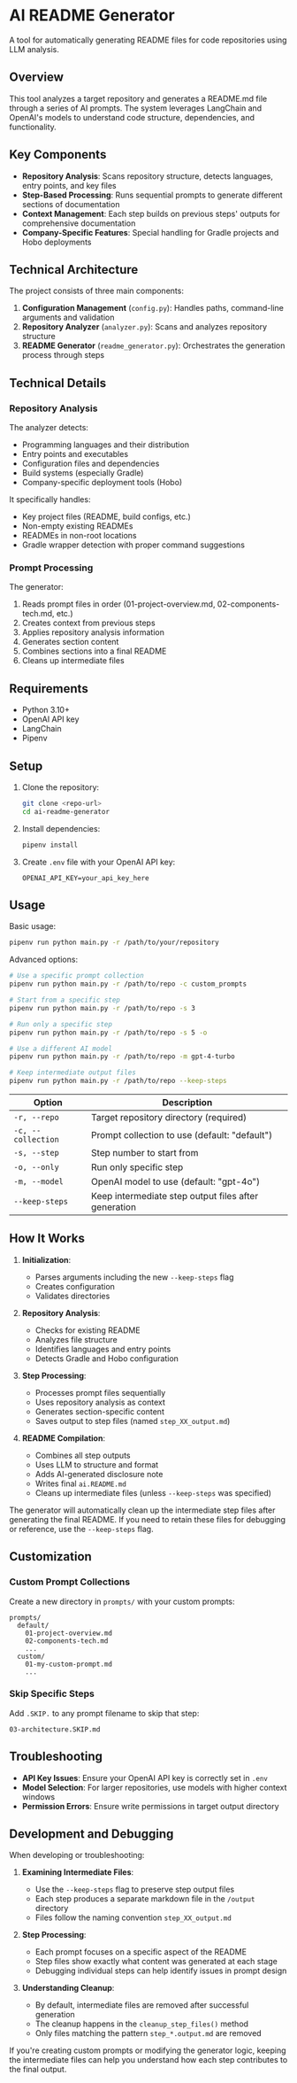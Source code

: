 # AI README Generator

A tool for automatically generating README files for code repositories using LLM analysis.

## Overview

This tool analyzes a target repository and generates a README.md file through a series of AI prompts.
The system leverages LangChain and OpenAI's models to understand code structure, dependencies, and functionality.

## Key Components

- **Repository Analysis**: Scans repository structure, detects languages, entry points, and key files
- **Step-Based Processing**: Runs sequential prompts to generate different sections of documentation
- **Context Management**: Each step builds on previous steps' outputs for comprehensive documentation
- **Company-Specific Features**: Special handling for Gradle projects and Hobo deployments

## Technical Architecture

The project consists of three main components:

1. **Configuration Management** (`config.py`): Handles paths, command-line arguments and validation
2. **Repository Analyzer** (`analyzer.py`): Scans and analyzes repository structure  
3. **README Generator** (`readme_generator.py`): Orchestrates the generation process through steps

## Technical Details

### Repository Analysis

The analyzer detects:
- Programming languages and their distribution
- Entry points and executables
- Configuration files and dependencies
- Build systems (especially Gradle)
- Company-specific deployment tools (Hobo)

It specifically handles:
- Key project files (README, build configs, etc.)
- Non-empty existing READMEs
- READMEs in non-root locations
- Gradle wrapper detection with proper command suggestions

### Prompt Processing

The generator:
1. Reads prompt files in order (01-project-overview.md, 02-components-tech.md, etc.)
2. Creates context from previous steps
3. Applies repository analysis information
4. Generates section content
5. Combines sections into a final README
6. Cleans up intermediate files

## Requirements

- Python 3.10+
- OpenAI API key
- LangChain
- Pipenv

## Setup

1. Clone the repository:
   ```bash
   git clone <repo-url>
   cd ai-readme-generator
   ```

2. Install dependencies:
   ```bash
   pipenv install
   ```

3. Create `.env` file with your OpenAI API key:
   ```
   OPENAI_API_KEY=your_api_key_here
   ```

## Usage

Basic usage:
```bash
pipenv run python main.py -r /path/to/your/repository
```

Advanced options:
```bash
# Use a specific prompt collection
pipenv run python main.py -r /path/to/repo -c custom_prompts

# Start from a specific step
pipenv run python main.py -r /path/to/repo -s 3

# Run only a specific step
pipenv run python main.py -r /path/to/repo -s 5 -o

# Use a different AI model
pipenv run python main.py -r /path/to/repo -m gpt-4-turbo

# Keep intermediate output files
pipenv run python main.py -r /path/to/repo --keep-steps
```

| Option | Description |
|--------|-------------|
| `-r, --repo` | Target repository directory (required) |
| `-c, --collection` | Prompt collection to use (default: "default") |
| `-s, --step` | Step number to start from |
| `-o, --only` | Run only specific step |
| `-m, --model` | OpenAI model to use (default: "gpt-4o") |
| `--keep-steps` | Keep intermediate step output files after generation |

## How It Works

1. **Initialization**:
   - Parses arguments including the new `--keep-steps` flag
   - Creates configuration
   - Validates directories

2. **Repository Analysis**:
   - Checks for existing README
   - Analyzes file structure
   - Identifies languages and entry points
   - Detects Gradle and Hobo configuration

3. **Step Processing**:
   - Processes prompt files sequentially
   - Uses repository analysis as context
   - Generates section-specific content
   - Saves output to step files (named `step_XX_output.md`)

4. **README Compilation**:
   - Combines all step outputs
   - Uses LLM to structure and format
   - Adds AI-generated disclosure note
   - Writes final `ai.README.md`
   - Cleans up intermediate files (unless `--keep-steps` was specified)

The generator will automatically clean up the intermediate step files after generating the final README. If you need to retain these files for debugging or reference, use the `--keep-steps` flag.

## Customization

### Custom Prompt Collections

Create a new directory in `prompts/` with your custom prompts:
```
prompts/
  default/
    01-project-overview.md
    02-components-tech.md
    ...
  custom/
    01-my-custom-prompt.md
    ...
```

### Skip Specific Steps

Add `.SKIP.` to any prompt filename to skip that step:
```
03-architecture.SKIP.md
```

## Troubleshooting

- **API Key Issues**: Ensure your OpenAI API key is correctly set in `.env`
- **Model Selection**: For larger repositories, use models with higher context windows
- **Permission Errors**: Ensure write permissions in target output directory

## Development and Debugging

When developing or troubleshooting:

1. **Examining Intermediate Files**:
   - Use the `--keep-steps` flag to preserve step output files
   - Each step produces a separate markdown file in the `/output` directory
   - Files follow the naming convention `step_XX_output.md`

2. **Step Processing**:
   - Each prompt focuses on a specific aspect of the README
   - Step files show exactly what content was generated at each stage
   - Debugging individual steps can help identify issues in prompt design

3. **Understanding Cleanup**:
   - By default, intermediate files are removed after successful generation
   - The cleanup happens in the `cleanup_step_files()` method
   - Only files matching the pattern `step_*.output.md` are removed

If you're creating custom prompts or modifying the generator logic, keeping the intermediate files can help you understand how each step contributes to the final output.
